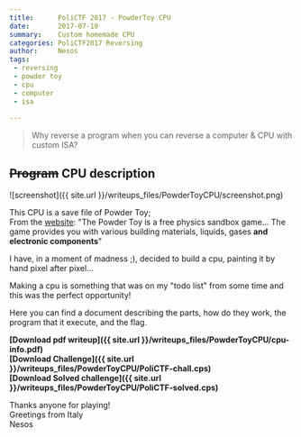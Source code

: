 ```yaml
---  
title:      PoliCTF 2017 - PowderToy CPU  
date:       2017-07-10  
summary:    Custom homemade CPU  
categories: PoliCTF2017 Reversing  
author:     Nesos  
tags:  
 - reversing  
 - powder toy  
 - cpu  
 - computer  
 - isa  
   
---  
```

  
> Why reverse a program when you can reverse a computer & CPU with custom ISA?  
  
  
  
## ~~Program~~ CPU description  
  
![screenshot]({{ site.url }}/writeups_files/PowderToyCPU/screenshot.png)  
  
This CPU is a save file of Powder Toy;  
From the [website](http://powdertoy.co.uk/): "The Powder Toy is a free physics sandbox game... The game provides you with various building materials, liquids, gases **and electronic components**"  
  
I have, in a moment of madness ;), decided to build a cpu, painting it by hand pixel after pixel...  
  
Making a cpu is something that was on my "todo list" from some time and this was the perfect opportunity!  
  
Here you can find a document describing the parts, how do they work, the program that it execute, and the flag.  
  
**[Download pdf writeup]({{ site.url }}/writeups_files/PowderToyCPU/cpu-info.pdf)**  
**[Download Challenge]({{ site.url }}/writeups_files/PowderToyCPU/PoliCTF-chall.cps)**  
**[Download Solved challenge]({{ site.url }}/writeups_files/PowderToyCPU/PoliCTF-solved.cps)** 
  
Thanks anyone for playing!  
Greetings from Italy  
Nesos  
